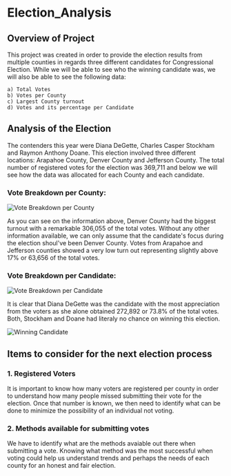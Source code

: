 # Election_Analysis
## Overview of Project
This project was created in order to provide the election results from multiple counties in regards three different candidates for Congressional Election. While we will be able to see who the winning candidate was, we will also be able to see the following data:

    a) Total Votes
    b) Votes per County
    c) Largest County turnout
    d) Votes and its percentage per Candidate
    
## Analysis of the Election
The contenders this year were Diana DeGette, Charles Casper Stockham and Raymon Anthony Doane. This election involved three different locations: Arapahoe County, Denver County and Jefferson County. The total number of registered votes for the election was 369,711 and below we will see how the data was allocated for each County and each candidate.

### Vote Breakdown per County:

![Vote Breakdown per County](https://user-images.githubusercontent.com/107765611/177904319-c2ec33c1-4553-46a5-9fb5-3f30f31f294f.png)

As you can see on the information above, Denver County had the biggest turnout with a remarkable 306,055 of the total votes. Without any other information available, we can only assume that the candidate's focus during the election shoul've been Denver County. Votes from Arapahoe and Jefferson counties showed a very low turn out representing slightly above 17% or 63,656 of the total votes.

### Vote Breakdown per Candidate:

![Vote Breakdown per Candidate](https://user-images.githubusercontent.com/107765611/177904266-fb51c257-f7f8-48b6-bf11-9cdb0b1555e8.png)

It is clear that Diana DeGette was the candidate with the most appreciation from the voters as she alone obtained 272,892 or 73.8% of the total votes. Both, Stockham and Doane had literaly no chance on winning this election.

![Winning Candidate](https://user-images.githubusercontent.com/107765611/177905000-c7dc4742-5df2-4ce4-83eb-28a8114c4ba7.png)

## Items to consider for the next election process
### 1. Registered Voters
It is important to know how many voters are registered per county in order to understand how many people missed submitting their vote for the election. Once that number is known, we then need to identify what can be done to minimize the possibility of an individual not voting.
### 2. Methods available for submitting votes
We have to identify what are the methods avaiable out there when submitting a vote. Knowing what method was the most successful when voting could help us understand trends and perhaps the needs of each county for an honest and fair election.  
